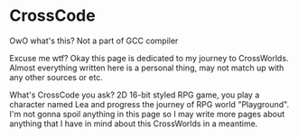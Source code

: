 CrossCode
=========

OwO what's this? Not a part of GCC compiler

Excuse me wtf? Okay this page is dedicated to my journey to CrossWorlds. Almost everything written here is a personal thing, may not match up with any other sources or etc.

What's CrossCode you ask? 2D 16-bit styled RPG game, you play a character named Lea and progress the journey of RPG world "Playground". I'm not gonna spoil anything in this page so I may write more pages about anything that I have in mind about this CrossWorlds in a meantime.
